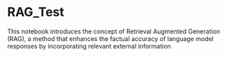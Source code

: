 # RAG_Test
This notebook introduces the concept of Retrieval Augmented Generation (RAG), a method that enhances the factual accuracy of language model responses by incorporating relevant external information
